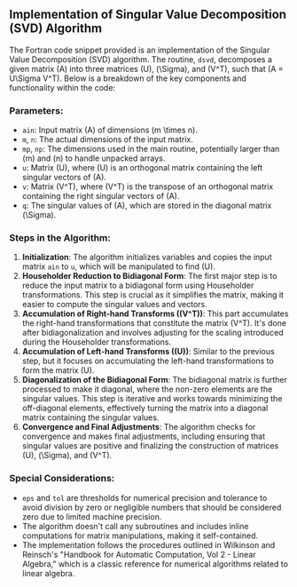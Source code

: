 ## Implementation of Singular Value Decomposition (SVD) Algorithm

The Fortran code snippet provided is an implementation of the Singular Value Decomposition (SVD) algorithm. The routine, `dsvd`, decomposes a given matrix \(A\) into three matrices \(U\), \(\Sigma\), and \(V^T\), such that \(A = U\Sigma V^T\). Below is a breakdown of the key components and functionality within the code:

### Parameters:

- `ain`: Input matrix \(A\) of dimensions \(m \times n\).
- `m`, `n`: The actual dimensions of the input matrix.
- `mp`, `np`: The dimensions used in the main routine, potentially larger than \(m\) and \(n\) to handle unpacked arrays.
- `u`: Matrix \(U\), where \(U\) is an orthogonal matrix containing the left singular vectors of \(A\).
- `v`: Matrix \(V^T\), where \(V^T\) is the transpose of an orthogonal matrix containing the right singular vectors of \(A\).
- `q`: The singular values of \(A\), which are stored in the diagonal matrix \(\Sigma\).

### Steps in the Algorithm:

1. **Initialization**: The algorithm initializes variables and copies the input matrix `ain` to `u`, which will be manipulated to find \(U\).
2. **Householder Reduction to Bidiagonal Form**: The first major step is to reduce the input matrix to a bidiagonal form using Householder transformations. This step is crucial as it simplifies the matrix, making it easier to compute the singular values and vectors.
3. **Accumulation of Right-hand Transforms (\(V^T\))**: This part accumulates the right-hand transformations that constitute the matrix \(V^T\). It's done after bidiagonalization and involves adjusting for the scaling introduced during the Householder transformations.
4. **Accumulation of Left-hand Transforms (\(U\))**: Similar to the previous step, but it focuses on accumulating the left-hand transformations to form the matrix \(U\).
5. **Diagonalization of the Bidiagonal Form**: The bidiagonal matrix is further processed to make it diagonal, where the non-zero elements are the singular values. This step is iterative and works towards minimizing the off-diagonal elements, effectively turning the matrix into a diagonal matrix containing the singular values.
6. **Convergence and Final Adjustments**: The algorithm checks for convergence and makes final adjustments, including ensuring that singular values are positive and finalizing the construction of matrices \(U\), \(\Sigma\), and \(V^T\).

### Special Considerations:

- `eps` and `tol` are thresholds for numerical precision and tolerance to avoid division by zero or negligible numbers that should be considered zero due to limited machine precision.
- The algorithm doesn't call any subroutines and includes inline computations for matrix manipulations, making it self-contained.
- The implementation follows the procedures outlined in Wilkinson and Reinsch's "Handbook for Automatic Computation, Vol 2 - Linear Algebra," which is a classic reference for numerical algorithms related to linear algebra.
